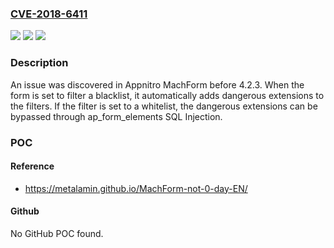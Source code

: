 ### [CVE-2018-6411](https://cve.mitre.org/cgi-bin/cvename.cgi?name=CVE-2018-6411)
![](https://img.shields.io/static/v1?label=Product&message=n%2Fa&color=blue)
![](https://img.shields.io/static/v1?label=Version&message=n%2Fa&color=blue)
![](https://img.shields.io/static/v1?label=Vulnerability&message=n%2Fa&color=brighgreen)

### Description

An issue was discovered in Appnitro MachForm before 4.2.3. When the form is set to filter a blacklist, it automatically adds dangerous extensions to the filters. If the filter is set to a whitelist, the dangerous extensions can be bypassed through ap_form_elements SQL Injection.

### POC

#### Reference
- https://metalamin.github.io/MachForm-not-0-day-EN/

#### Github
No GitHub POC found.

